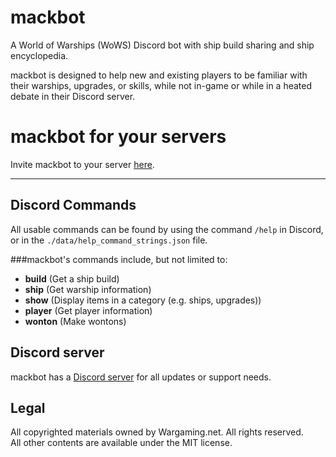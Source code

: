 # mackbot
A World of Warships (WoWS) Discord bot with ship build sharing and ship encyclopedia.

mackbot is designed to help new and existing players to be familiar with their warships, upgrades, or skills, while not in-game or while in a heated debate in their Discord server. 

# mackbot for your servers
Invite mackbot to your server [here](https://discord.com/api/oauth2/authorize?client_id=667866391231332353&permissions=2147796992&scope=bot%20applications.commands).

---

## Discord Commands
All usable commands can be found by using the command `/help` in Discord, or in the `./data/help_command_strings.json` file.

###mackbot's commands include, but not limited to:
- **build** (Get a ship build)
- **ship** (Get warship information)
- **show** (Display items in a category (e.g. ships, upgrades))
- **player** (Get player information)
- **wonton** (Make wontons)

## Discord server
mackbot has a [Discord server](https://discord.gg/3rt6n2SYWr) for all updates or support needs.

## Legal
All copyrighted materials owned by Wargaming.net. All rights reserved.\
All other contents are available under the MIT license.
